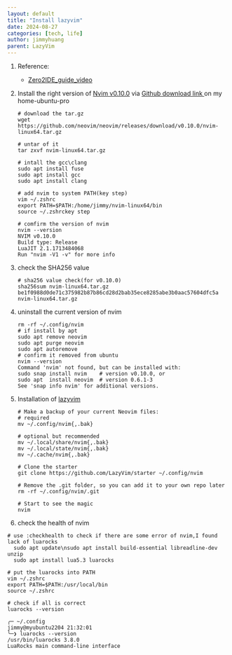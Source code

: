 ```yaml
---
layout: default
title: "Install lazyvim"
date: 2024-08-27
categories: [tech, life]
author: jimmyhuang
parent: LazyVim
---
```

1. Reference:

   - [Zero2IDE_guide_video](https://www.youtube.com/watch?v=N93cTbtLCIM)

2. Install the right version of <u>Nvim v0.10.0</u> via [Github download link ](https://github.com/neovim/neovim/releases/tag/v0.10.0) on my home-ubuntu-pro

   ```shell
   # download the tar.gz
   wget https://github.com/neovim/neovim/releases/download/v0.10.0/nvim-linux64.tar.gz
   
   # untar of it
   tar zxvf nvim-linux64.tar.gz
   
   # intall the gcc\clang
   sudo apt install fuse
   sudo apt install gcc
   sudo apt install clang
   
   # add nvim to system PATH(key step)
   vim ~/.zshrc
   export PATH=$PATH:/home/jimmy/nvim-linux64/bin
   source ~/.zshrckey step
   
   # comfirm the version of nvim
   nvim --version
   NVIM v0.10.0
   Build type: Release
   LuaJIT 2.1.1713484068
   Run "nvim -V1 -v" for more info
   ```


2. check the SHA256 value

   ```shell
   # sha256 value check(for v0.10.0)
   sha256sum nvim-linux64.tar.gz
   be1f0988d0de71c375982b87b86cd28d2bab35ece8285abe3b0aac57604dfc5a  nvim-linux64.tar.gz
   ```

3. uninstall the current version of nvim

   ```shell
   rm -rf ~/.config/nvim
   # if install by apt
   sudo apt remove neovim
   sudo apt purge neovim
   sudo apt autoremove
   # confirm it removed from ubuntu
   nvim --version
   Command 'nvim' not found, but can be installed with:
   sudo snap install nvim    # version v0.10.0, or
   sudo apt  install neovim  # version 0.6.1-3
   See 'snap info nvim' for additional versions.
   ```

4. Installation of [lazyvim](http://www.lazyvim.org/installation)

   ```shell
   # Make a backup of your current Neovim files:
   # required
   mv ~/.config/nvim{,.bak}
   
   # optional but recommended
   mv ~/.local/share/nvim{,.bak}
   mv ~/.local/state/nvim{,.bak}
   mv ~/.cache/nvim{,.bak}
   
   # Clone the starter
   git clone https://github.com/LazyVim/starter ~/.config/nvim
   
   # Remove the .git folder, so you can add it to your own repo later
   rm -rf ~/.config/nvim/.git
   
   # Start to see the magic
   nvim
   ```

5. check the health of nvim

```shell
# use :checkhealth to check if there are some error of nvim,I found lack of luarocks
  sudo apt update\nsudo apt install build-essential libreadline-dev unzip
  sudo apt install lua5.3 luarocks
  
# put the luarocks into PATH
vim ~/.zshrc
export PATH=$PATH:/usr/local/bin
source ~/.zshrc

# check if all is correct
luarocks --version

╭─ ~/.config                                                jimmy@myubuntu2204 21:32:01
╰─❯ luarocks --version
/usr/bin/luarocks 3.8.0
LuaRocks main command-line interface
```


